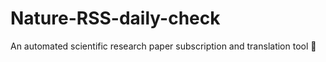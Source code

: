 # Nature-RSS-daily-check
An automated scientific research paper subscription and translation tool 🚀
